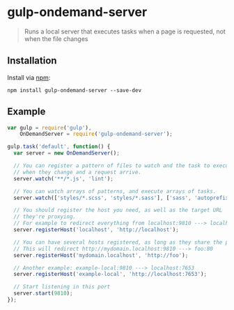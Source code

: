
# gulp-ondemand-server

> Runs a local server that executes tasks when a page is requested, not when the file changes


## Installation

Install via [npm](https://npmjs.org/package/gulp-ondemand-server):

```
npm install gulp-ondemand-server --save-dev
```


## Example

```js
var gulp = require('gulp'),
    OnDemandServer = require('gulp-ondemand-server');

gulp.task('default', function() {
  var server = new OnDemandServer();

  // You can register a pattern of files to watch and the task to execute
  // when they change and a request arrive.
  server.watch('**/*.js', 'lint');

  // You can watch arrays of patterns, and execute arrays of tasks.
  server.watch(['styles/*.scss', 'styles/*.sass'], ['sass', 'autoprefixer']);

  // You should register the host you need, as well as the target URL
  // they're proxying.
  // For example to redirect everything from localhost:9810 ---> localhost:80
  server.registerHost('localhost', 'http://localhost');

  // You can have several hosts registered, as long as they share the proxy port
  // This will redirect http://mydomain.localhost:9810 ---> foo:80
  server.registerHost('mydomain.localhost', 'http://foo');

  // Another example: example-local:9810 ---> localhost:7653
  server.registerHost('example-local', 'http://localhost:7653');

  // Start listening in this port
  server.start(9810);
});
```


